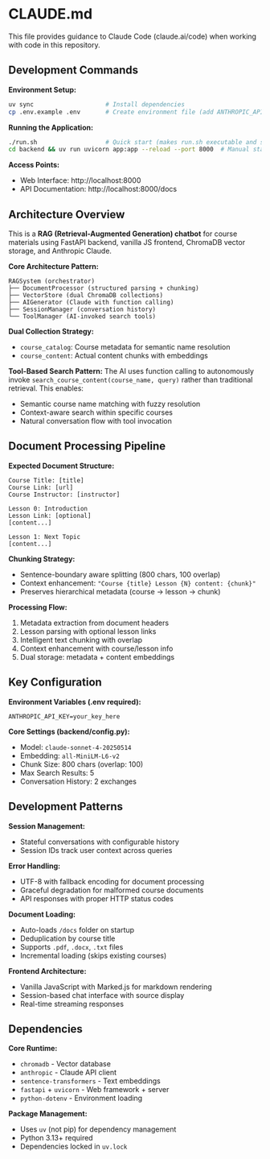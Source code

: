 # CLAUDE.md

This file provides guidance to Claude Code (claude.ai/code) when working with code in this repository.

## Development Commands

**Environment Setup:**
```bash
uv sync                    # Install dependencies
cp .env.example .env       # Create environment file (add ANTHROPIC_API_KEY)
```

**Running the Application:**
```bash
./run.sh                   # Quick start (makes run.sh executable and starts server)
cd backend && uv run uvicorn app:app --reload --port 8000  # Manual start
```

**Access Points:**
- Web Interface: http://localhost:8000
- API Documentation: http://localhost:8000/docs

## Architecture Overview

This is a **RAG (Retrieval-Augmented Generation) chatbot** for course materials using FastAPI backend, vanilla JS frontend, ChromaDB vector storage, and Anthropic Claude.

**Core Architecture Pattern:**
```
RAGSystem (orchestrator)
├── DocumentProcessor (structured parsing + chunking)
├── VectorStore (dual ChromaDB collections)
├── AIGenerator (Claude with function calling)
├── SessionManager (conversation history)
└── ToolManager (AI-invoked search tools)
```

**Dual Collection Strategy:**
- `course_catalog`: Course metadata for semantic name resolution
- `course_content`: Actual content chunks with embeddings

**Tool-Based Search Pattern:**
The AI uses function calling to autonomously invoke `search_course_content(course_name, query)` rather than traditional retrieval. This enables:
- Semantic course name matching with fuzzy resolution
- Context-aware search within specific courses
- Natural conversation flow with tool invocation

## Document Processing Pipeline

**Expected Document Structure:**
```
Course Title: [title]
Course Link: [url]
Course Instructor: [instructor]

Lesson 0: Introduction
Lesson Link: [optional]
[content...]

Lesson 1: Next Topic
[content...]
```

**Chunking Strategy:**
- Sentence-boundary aware splitting (800 chars, 100 overlap)
- Context enhancement: `"Course {title} Lesson {N} content: {chunk}"`
- Preserves hierarchical metadata (course → lesson → chunk)

**Processing Flow:**
1. Metadata extraction from document headers
2. Lesson parsing with optional lesson links
3. Intelligent text chunking with overlap
4. Context enhancement with course/lesson info
5. Dual storage: metadata + content embeddings

## Key Configuration

**Environment Variables (.env required):**
```
ANTHROPIC_API_KEY=your_key_here
```

**Core Settings (backend/config.py):**
- Model: `claude-sonnet-4-20250514`
- Embedding: `all-MiniLM-L6-v2`
- Chunk Size: 800 chars (overlap: 100)
- Max Search Results: 5
- Conversation History: 2 exchanges

## Development Patterns

**Session Management:**
- Stateful conversations with configurable history
- Session IDs track user context across queries

**Error Handling:**
- UTF-8 with fallback encoding for document processing
- Graceful degradation for malformed course documents
- API responses with proper HTTP status codes

**Document Loading:**
- Auto-loads `/docs` folder on startup
- Deduplication by course title
- Supports `.pdf`, `.docx`, `.txt` files
- Incremental loading (skips existing courses)

**Frontend Architecture:**
- Vanilla JavaScript with Marked.js for markdown rendering
- Session-based chat interface with source display
- Real-time streaming responses

## Dependencies

**Core Runtime:**
- `chromadb` - Vector database
- `anthropic` - Claude API client  
- `sentence-transformers` - Text embeddings
- `fastapi` + `uvicorn` - Web framework + server
- `python-dotenv` - Environment loading

**Package Management:**
- Uses `uv` (not pip) for dependency management
- Python 3.13+ required
- Dependencies locked in `uv.lock`